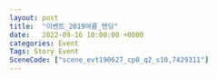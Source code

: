 ```yaml
---
layout: post
title:  "이벤트_2019여름_엔딩"
date:   2022-09-16 10:00:00 +0000
categories: Event
Tags: Story Event
SceneCode: ["scene_evt190627_cp0_q2_s10,7429311"]
---
```

